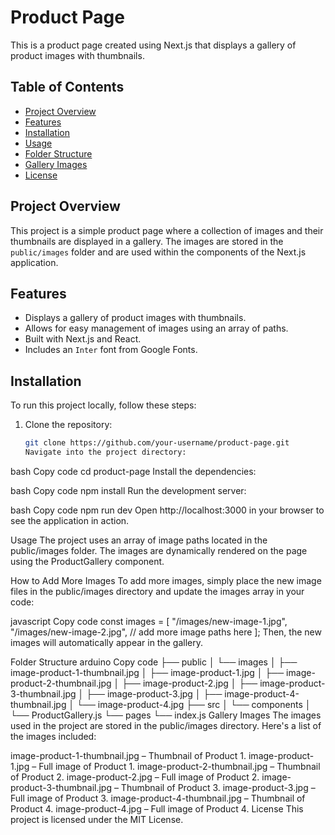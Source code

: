 # Product Page

This is a product page created using Next.js that displays a gallery of product images with thumbnails.

## Table of Contents

- [Project Overview](#project-overview)
- [Features](#features)
- [Installation](#installation)
- [Usage](#usage)
- [Folder Structure](#folder-structure)
- [Gallery Images](#gallery-images)
- [License](#license)

## Project Overview

This project is a simple product page where a collection of images and their thumbnails are displayed in a gallery. The images are stored in the `public/images` folder and are used within the components of the Next.js application.

## Features

- Displays a gallery of product images with thumbnails.
- Allows for easy management of images using an array of paths.
- Built with Next.js and React.
- Includes an `Inter` font from Google Fonts.

## Installation

To run this project locally, follow these steps:

1. Clone the repository:
   ```bash
   git clone https://github.com/your-username/product-page.git
   Navigate into the project directory:
   ```

bash
Copy code
cd product-page
Install the dependencies:

bash
Copy code
npm install
Run the development server:

bash
Copy code
npm run dev
Open http://localhost:3000 in your browser to see the application in action.

Usage
The project uses an array of image paths located in the public/images folder. The images are dynamically rendered on the page using the ProductGallery component.

How to Add More Images
To add more images, simply place the new image files in the public/images directory and update the images array in your code:

javascript
Copy code
const images = [
"/images/new-image-1.jpg",
"/images/new-image-2.jpg",
// add more image paths here
];
Then, the new images will automatically appear in the gallery.

Folder Structure
arduino
Copy code
├── public
│ └── images
│ ├── image-product-1-thumbnail.jpg
│ ├── image-product-1.jpg
│ ├── image-product-2-thumbnail.jpg
│ ├── image-product-2.jpg
│ ├── image-product-3-thumbnail.jpg
│ ├── image-product-3.jpg
│ ├── image-product-4-thumbnail.jpg
│ └── image-product-4.jpg
├── src
│ └── components
│ └── ProductGallery.js
└── pages
└── index.js
Gallery Images
The images used in the project are stored in the public/images directory. Here's a list of the images included:

image-product-1-thumbnail.jpg – Thumbnail of Product 1.
image-product-1.jpg – Full image of Product 1.
image-product-2-thumbnail.jpg – Thumbnail of Product 2.
image-product-2.jpg – Full image of Product 2.
image-product-3-thumbnail.jpg – Thumbnail of Product 3.
image-product-3.jpg – Full image of Product 3.
image-product-4-thumbnail.jpg – Thumbnail of Product 4.
image-product-4.jpg – Full image of Product 4.
License
This project is licensed under the MIT License.
